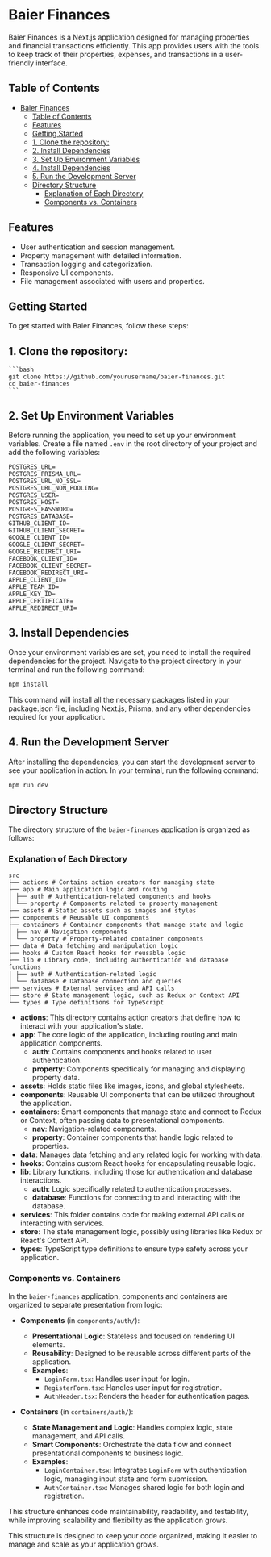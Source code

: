 # Baier Finances

Baier Finances is a Next.js application designed for managing properties and financial transactions efficiently. This app provides users with the tools to keep track of their properties, expenses, and transactions in a user-friendly interface.

## Table of Contents

-   [Baier Finances](#baier-finances)
    -   [Table of Contents](#table-of-contents)
    -   [Features](#features)
    -   [Getting Started](#getting-started)
    -   [1. Clone the repository:](#1-clone-the-repository)
    -   [2. Install Dependencies](#2-install-dependencies)
    -   [3. Set Up Environment Variables](#3-set-up-environment-variables)
    -   [4. Install Dependencies](#4-install-dependencies)
    -   [5. Run the Development Server](#5-run-the-development-server)
    -   [Directory Structure](#directory-structure)
        -   [Explanation of Each Directory](#explanation-of-each-directory)
        -   [Components vs. Containers](#components-vs-containers)

## Features

-   User authentication and session management.
-   Property management with detailed information.
-   Transaction logging and categorization.
-   Responsive UI components.
-   File management associated with users and properties.

## Getting Started

To get started with Baier Finances, follow these steps:

## 1. Clone the repository:

    ```bash
    git clone https://github.com/yourusername/baier-finances.git
    cd baier-finances
    ```

## 2. Set Up Environment Variables

Before running the application, you need to set up your environment variables. Create a file named `.env` in the root directory of your project and add the following variables:

```
POSTGRES_URL=
POSTGRES_PRISMA_URL=
POSTGRES_URL_NO_SSL=
POSTGRES_URL_NON_POOLING=
POSTGRES_USER=
POSTGRES_HOST=
POSTGRES_PASSWORD=
POSTGRES_DATABASE=
GITHUB_CLIENT_ID=
GITHUB_CLIENT_SECRET=
GOOGLE_CLIENT_ID=
GOOGLE_CLIENT_SECRET=
GOOGLE_REDIRECT_URI=
FACEBOOK_CLIENT_ID=
FACEBOOK_CLIENT_SECRET=
FACEBOOK_REDIRECT_URI=
APPLE_CLIENT_ID=
APPLE_TEAM_ID=
APPLE_KEY_ID=
APPLE_CERTIFICATE=
APPLE_REDIRECT_URI=
```

## 3. Install Dependencies

Once your environment variables are set, you need to install the required dependencies for the project. Navigate to the project directory in your terminal and run the following command:

```bash
npm install

```

This command will install all the necessary packages listed in your package.json file, including Next.js, Prisma, and any other dependencies required for your application.

## 4. Run the Development Server

After installing the dependencies, you can start the development server to see your application in action. In your terminal, run the following command:

```bash
npm run dev
```

## Directory Structure

The directory structure of the `baier-finances` application is organized as follows:

### Explanation of Each Directory

```
src
├── actions # Contains action creators for managing state
├── app # Main application logic and routing
│ ├── auth # Authentication-related components and hooks
│ └── property # Components related to property management
├── assets # Static assets such as images and styles
├── components # Reusable UI components
├── containers # Container components that manage state and logic
│ ├── nav # Navigation components
│ └── property # Property-related container components
├── data # Data fetching and manipulation logic
├── hooks # Custom React hooks for reusable logic
├── lib # Library code, including authentication and database functions
│ ├── auth # Authentication-related logic
│ └── database # Database connection and queries
├── services # External services and API calls
├── store # State management logic, such as Redux or Context API
└── types # Type definitions for TypeScript
```

-   **actions**: This directory contains action creators that define how to interact with your application's state.
-   **app**: The core logic of the application, including routing and main application components.
    -   **auth**: Contains components and hooks related to user authentication.
    -   **property**: Components specifically for managing and displaying property data.
-   **assets**: Holds static files like images, icons, and global stylesheets.
-   **components**: Reusable UI components that can be utilized throughout the application.
-   **containers**: Smart components that manage state and connect to Redux or Context, often passing data to presentational components.
    -   **nav**: Navigation-related components.
    -   **property**: Container components that handle logic related to properties.
-   **data**: Manages data fetching and any related logic for working with data.
-   **hooks**: Contains custom React hooks for encapsulating reusable logic.
-   **lib**: Library functions, including those for authentication and database interactions.
    -   **auth**: Logic specifically related to authentication processes.
    -   **database**: Functions for connecting to and interacting with the database.
-   **services**: This folder contains code for making external API calls or interacting with services.
-   **store**: The state management logic, possibly using libraries like Redux or React's Context API.
-   **types**: TypeScript type definitions to ensure type safety across your application.

### Components vs. Containers

In the `baier-finances` application, components and containers are organized to separate presentation from logic:

-   **Components** (in `components/auth/`):

    -   **Presentational Logic**: Stateless and focused on rendering UI elements.
    -   **Reusability**: Designed to be reusable across different parts of the application.
    -   **Examples**:
        -   `LoginForm.tsx`: Handles user input for login.
        -   `RegisterForm.tsx`: Handles user input for registration.
        -   `AuthHeader.tsx`: Renders the header for authentication pages.

-   **Containers** (in `containers/auth/`):
    -   **State Management and Logic**: Handles complex logic, state management, and API calls.
    -   **Smart Components**: Orchestrate the data flow and connect presentational components to business logic.
    -   **Examples**:
        -   `LoginContainer.tsx`: Integrates `LoginForm` with authentication logic, managing input state and form submission.
        -   `AuthContainer.tsx`: Manages shared logic for both login and registration.

This structure enhances code maintainability, readability, and testability, while improving scalability and flexibility as the application grows.

This structure is designed to keep your code organized, making it easier to manage and scale as your application grows.

